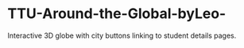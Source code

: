 # TTU-Around-the-Global-byLeo-
Interactive 3D globe with city buttons linking to student details pages.
